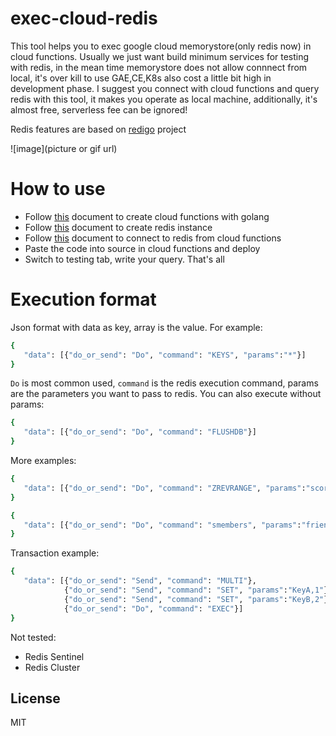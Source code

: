 # exec-cloud-redis

This tool helps you to exec google cloud memorystore(only redis now) in cloud functions.
Usually we just want build minimum services for testing with redis, in the mean time memorystore  does not allow connnect from local, it's over kill to use GAE,CE,K8s also cost a little bit high in development phase. I suggest you connect with cloud functions and query redis with this tool, it makes you operate as local machine, additionally, it's almost free, serverless fee can be ignored!

Redis features are based on [redigo](https://github.com/gomodule/redigo) project

![image](picture or gif url)

# How to use

  - Follow [this](https://cloud.google.com/functions/docs/first-go) document to create cloud functions with golang
  - Follow [this](https://cloud.google.com/memorystore/docs/redis/creating-managing-instances?hl=zh-tw) document to create redis instance
  - Follow [this](https://cloud.google.com/memorystore/docs/redis/connect-redis-instance-functions) document to connect to redis from cloud functions
  - Paste the code into source in cloud functions and deploy
  - Switch to testing tab, write your query. That's all

# Execution format
Json format with data as key, array is the value.
For example:
```sh
{ 
   "data": [{"do_or_send": "Do", "command": "KEYS", "params":"*"}]
}
```
`Do` is most common used, `command` is the redis execution command, params are the parameters you want to pass to redis. You can also execute without params:
```sh
{ 
   "data": [{"do_or_send": "Do", "command": "FLUSHDB"}]
}
```
More examples:
```sh
{ 
   "data": [{"do_or_send": "Do", "command": "ZREVRANGE", "params":"score,0,-1,withscores"}]
}
```
```sh
{ 
   "data": [{"do_or_send": "Do", "command": "smembers", "params":"friends:12345"}]
}
```
Transaction example:
```sh
{ 
   "data": [{"do_or_send": "Send", "command": "MULTI"},
            {"do_or_send": "Send", "command": "SET", "params":"KeyA,1"},
            {"do_or_send": "Send", "command": "SET", "params":"KeyB,2"},
            {"do_or_send": "Do", "command": "EXEC"}]
}
```

Not tested:
  - Redis Sentinel
  - Redis Cluster

License
----

MIT
